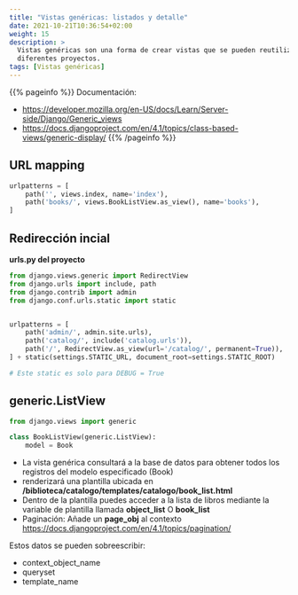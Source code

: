 ```yaml
---
title: "Vistas genéricas: listados y detalle"
date: 2021-10-21T10:36:54+02:00
weight: 15
description: >
  Vistas genéricas son una forma de crear vistas que se pueden reutilizar en
  diferentes proyectos.
tags: [Vistas genéricas]
---
```


{{% pageinfo %}}
Documentación: 
* https://developer.mozilla.org/en-US/docs/Learn/Server-side/Django/Generic_views
* https://docs.djangoproject.com/en/4.1/topics/class-based-views/generic-display/
{{% /pageinfo %}}


## URL mapping

```python
urlpatterns = [
    path('', views.index, name='index'),
    path('books/', views.BookListView.as_view(), name='books'),
]
```

## Redirección incial
**urls.py del proyecto**
```python
from django.views.generic import RedirectView
from django.urls import include, path
from django.contrib import admin
from django.conf.urls.static import static


urlpatterns = [
    path('admin/', admin.site.urls),
    path('catalog/', include('catalog.urls')),
    path('/', RedirectView.as_view(url='/catalog/', permanent=True)),
] + static(settings.STATIC_URL, document_root=settings.STATIC_ROOT)

# Este static es solo para DEBUG = True
```

## generic.ListView

```python
from django.views import generic

class BookListView(generic.ListView):
    model = Book
```

* La vista genérica consultará a la base de datos para obtener todos los registros del modelo especificado (Book)
* renderizará una plantilla ubicada en **/biblioteca/catalogo/templates/catalogo/book_list.html**
* Dentro de la plantilla puedes acceder a la lista de libros mediante la variable de plantilla llamada **object_list** O **book_list**
* Paginación: Añade un **page_obj** al contexto https://docs.djangoproject.com/en/4.1/topics/pagination/ 

Estos datos se pueden sobreescribir: 
* context_object_name
* queryset
* template_name

